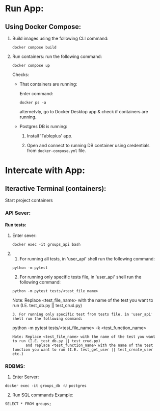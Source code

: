 # Run App:
## Using Docker Compose:

1. Build images
   using the following CLI command:

   ```
   docker compose build
   ```

2. Run containers:
   run the following command:

   ```
   docker compose up
   ```

   Checks:

   - That containers are running:

     Enter command:

     ```
     docker ps -a
     ```

     alternetvly, go to Docker Desktop app & check if containers are running.

   - Postgres DB is running:

     1. Install 'Tableplus' app.

     2. Open and connect to running DB container using credentials from `docker-compose.yml` file.

# Intercate with App:
## Iteractive Terminal (containers):
Start project containers
### API Sever:
#### Run tests:
1. Enter sever:

   ```
   docker exec -it groups_api bash
   ```

2. 1. For running all tests, in 'user_api' shell run the following command:
   ```
   python -m pytest
   ```
   2. For running only specific tests file, in 'user_api' shell run the following command:
   ```
   python -m pytest tests/<test_file_name>
   ```
   Note: Replace <test_file_name> with the name of the test you want to run (I.E. test_db.py || test_crud.py)
   ```
   3. For running only specific test from tests file, in 'user_api' shell run the following command:
   ```
   python -m pytest tests/<test_file_name> -k <test_function_name>
   ```
   Note: Replace <test_file_name> with the name of the test you want to run (I.E. test_db.py || test_crud.py)
         and replace <test_function_name> with the name of the test function you want to run (I.E. test_get_user || test_create_user etc.)

### RDBMS:
1. Enter Server:

```
docker exec -it groups_db -U postgres
```

2. Run SQL commands
Example:

```
SELECT * FROM groups;
```
